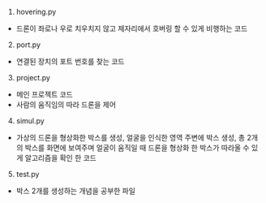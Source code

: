 1. hovering.py
- 드론이 좌로나 우로 치우치지 않고 제자리에서 호버링 할 수 있게 비행하는 코드

2. port.py
- 연결된 장치의 포트 번호를 찾는 코드

3. project.py
- 메인 프로젝트 코드
- 사람의 움직임의 따라 드론을 제어

4. simul.py
- 가상의 드론을 형상화한 박스를 생성, 얼굴을 인식한 영역 주변에 박스 생성, 총 2개의 박스를 화면에 보여주며 얼굴이 움직일 때 드론을 형상화 한 박스가 따라올 수 있게
  알고리즘을 확인 한 코드

5. test.py
- 박스 2개를 생성하는 개념을 공부한 파일
